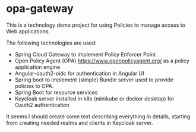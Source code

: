 # opa-gateway
This is a technology demo project for using Policies to manage access to Web applications.

The following technologies are used:

- Spring Cloud Gateway to implement Policy Enforcer Point
- Open Policy Agent (OPA) https://www.openpolicyagent.org/ as a policy application engine
- Angular-oauth2-oidc for authentication in Angular UI
- Spring boot to implement (simple) Bundle server used to provide policies to OPA. 
- Spring Boot for resource services
- Keycloak server installed in k8s (minikube or docker desktop) for Oauth2 authentication

It seems I should create some text describing everything in details, starting from creating needed realms and clients
in Keycloak server.
